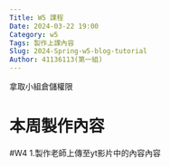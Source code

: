 ```yaml
---
Title: W5 課程
Date: 2024-03-22 19:00
Category: w5
Tags: 製作上課內容
Slug: 2024-Spring-w5-blog-tutorial
Author: 41136113(第一組)
---
```


拿取小組倉儲權限

<!-- PELICAN_END_SUMMARY -->

# 本周製作內容
#W4
1.製作老師上傳至yt影片中的內容內容


